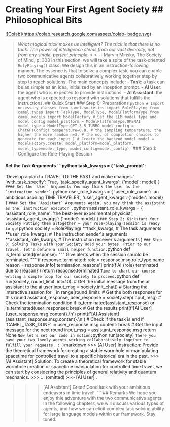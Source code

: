 # Creating Your First Agent Society ## Philosophical Bits
[![Colab](https://colab.research.google.com/assets/colab-
badge.svg)](https://colab.research.google.com/drive/1HU4-sxNWFTs9JOegGbKOBcgHjDfj8FX5?usp=sharing)
> *What magical trick makes us intelligent? The trick is that there is no
trick. The power of intelligence stems from our vast diversity, not from any
single, perfect principle.* > > -- Marvin Minsky, The Society of Mind, p. 308
In this section, we will take a spite of the task-oriented `RolyPlaying()`
class. We design this in an instruction-following manner. The essence is that
to solve a complex task, you can enable two communicative agents
collabratively working together step by step to reach solutions. The main
concepts include: \- **Task**: a task can be as simple as an idea, initialized
by an inception prompt. \- **AI User**: the agent who is expected to provide
instructions. \- **AI Assistant**: the agent who is expected to respond with
solutions that fulfills the instructions. ## Quick Start ### Step 0:
Preparations ```python # Import necessary classes from camel.societies import
RolePlaying from camel.types import TaskType, ModelType, ModelPlatformType
from camel.models import ModelFactory # Set the LLM model type and model
config model_platform = ModelPlatformType.OPENAI model_type =
ModelType.GPT_3_5_TURBO model_config = ChatGPTConfig( temperature=0.8, # the
sampling temperature; the higher the more random n=3, # the no. of completion
choices to generate for each input ) # Create the backend model model =
ModelFactory.create( model_platform=model_platform, model_type=model_type,
model_config=model_config) ``` ### Step 1: Configure the Role-Playing Session
#### Set the `Task` Arguments ```python task_kwargs = { 'task_prompt':
'Develop a plan to TRAVEL TO THE PAST and make changes.', 'with_task_specify':
True, 'task_specify_agent_kwargs': {'model': model} } ``` #### Set the `User`
Arguments You may think the user as the `instruction sender`. ```python
user_role_kwargs = { 'user_role_name': 'an ambitious aspiring TIME TRAVELER',
'user_agent_kwargs': {'model': model} } ``` #### Set the `Assistant` Arguments
Again, you may think the assistant as the `instruction executor`. ```python
assistant_role_kwargs = { 'assistant_role_name': 'the best-ever experimental
physicist', 'assistant_agent_kwargs': {'model': model} } ``` ### Step 2:
Kickstart Your Society Putting them altogether – your role-playing session is
ready to go! ```python society = RolePlaying( **task_kwargs, # The task
arguments **user_role_kwargs, # The instruction sender's arguments
**assistant_role_kwargs, # The instruction receiver's arguments ) ``` ### Step
3: Solving Tasks with Your Society Hold your bytes. Prior to our travel, let's
define a small helper function. ```python def is_terminated(response): """
Give alerts when the session shuold be terminated. """ if response.terminated:
role = response.msg.role_type.name reason =
response.info['termination_reasons'] print(f'AI {role} terminated due to
{reason}') return response.terminated ``` Time to chart our course – writing a
simple loop for our society to proceed: ```python def run(society,
round_limit: int=10): # Get the initial message from the ai assistant to the
ai user input_msg = society.init_chat() # Starting the interactive session for
_ in range(round_limit): # Get the both responses for this round
assistant_response, user_response = society.step(input_msg) # Check the
termination condition if is_terminated(assistant_response) or
is_terminated(user_response): break # Get the results print(f'[AI User]
{user_response.msg.content}.\n') print(f'[AI Assistant]
{assistant_response.msg.content}.\n') # Check if the task is end if
'CAMEL_TASK_DONE' in user_response.msg.content: break # Get the input message
for the next round input_msg = assistant_response.msg return None ``` Now
let's set our code in motion: ```python run(society) ``` There you have your
two lovely agents working collaboratively together to fulfill your requests. :
) ```markdown >>> [AI User] Instruction: Provide the theoretical framework for
creating a stable wormhole or manipulating spacetime for controlled travel to
a specific historical era in the past. >>> [AI Assistant] Solution: To create
a theoretical framework for stable wormhole creation or spacetime manipulation
for controlled time travel, we can start by considering the principles of
general relativity and quantum mechanics. >>> ... (omitted) >>> [AI User] .
>>> [AI Assistant] Great! Good luck with your ambitious endeavors in time
travel!. ``` ## Remarks We hope you enjoy thie adventure with the two
communicative agents. In the following chapters, we will discuss various types
of agents, and how we can elicit complex task solving ability for large
language models within our framework. Stay tuned.

